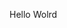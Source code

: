 Hello Wolrd













































































































































































































































































































































































































































































































































































































































































































































































































































































































































































































































































































































































































































































































































































































































































































































































































































































































































































































































































































































































































































































































































































































































































































































































































































































































































































































































































































































































































































































































































































































































































































































































































































































































































































































































































































































































































